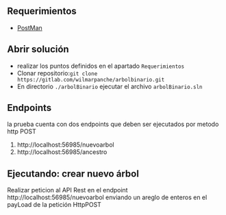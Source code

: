 ## Requerimientos
* [PostMan](https://www.getpostman.com/downloads)

## Abrir solución
* realizar los puntos definidos en el apartado  ``Requerimientos``
* Clonar repositorio:```git clone https://gitlab.com/wilmarpanche/arbolbinario.git```
* En directorio ``./arbolBinario`` ejecutar el archivo ``arbolBinario.sln``

## Endpoints

la prueba cuenta con dos endpoints que deben ser ejecutados por metodo http POST 

1. http://localhost:56985/nuevoarbol
1. http://localhost:56985/ancestro

## Ejecutando: crear nuevo árbol

Realizar peticion al API Rest en el endpoint http://localhost:56985/nuevoarbol enviando un areglo de enteros en el payLoad de la petición HttpPOST 
